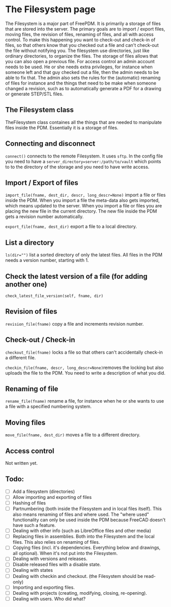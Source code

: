 # The Filesystem page

The Filesystem is a major part of FreePDM. It is primarily a storage of files that are stored into the server. The primary goals are to import / export files, moving files, the revision of files, renaming of files, and all with access control. To make this happening you want to check-out and check-in of files, so that others know that you checked out a file and can't check-out the file without notifying you. The filesystem use directories, just like ordinary directories, to organize the files. The storage of files allows that you can also open a previous file. For access control an admin account needs to be used. He or she needs extra privileges, for instance when someone left and that guy checked out a file, then the admin needs to be able to fix that. The admin also sets the rules for the (automatic) renaming of files for instance and the things thet need to be make when someone changed a revision, such as to automatically generate a PDF for a drawing or generate STEP/STL files.

## The Filesystem class
TheFilesystem class containes all the things that are needed to manipulate files inside the PDM. Essentially it is a storage of files.

## Connecting and disconnect
`connect()` connects to the remote Filesystem. It uses `sftp`. In the config file you need to have a `server_directory=server:/path/to/vault` which points to to the directory of the storage and you need to have write access.

## Import / Export of files
`import_file(fname, dest_dir, descr, long_descr=None)` import a file or files inside the PDM. When you import a file the meta-data also gets imported, which means updated to the server. When you import a file or files you are placing the new file in the current directory. The new file inside the PDM gets a revision number automatically.

`export_file(fname, dest_dir)` export a file to a local directory.

## List a directory
`ls(dir="")` list a sorted directory of only the latest files. All files in the PDM needs a version number, starting with 1.

## Check the latest version of a file (for adding another one)
`check_latest_file_version(self, fname, dir)`

## Revision of files
`revision_file(fname)` copy a file and increments revision number.

## Check-out / Check-in
`checkout_file(fname)` locks a file so that others can't accidentally check-in a different file.

`checkin_file(fname, descr, long_descr=None)`removes the locking but also uploads the file to the PDM. You need to write a description of what you did.

## Renaming of file
`rename_file(fname)` rename a file, for instance when he or she wants to use a file with a specified numbering system.

## Moving files
`move_file(fname, dest_dir)` moves a file to a different directory.

## Access control
Not written yet.


## Todo:
- [ ] Add a filesystem (directories)
- [ ] Allow importing and exporting of files
- [ ] Hashing of files
- [ ] Partnumbering (both inside the Filesystem and in local files itself). This also means renaming of files and where used. The "where used" functionality can only be used inside the PDM because FreeCAD doesn't have such a feature.
- [ ] Dealing with other info (such as LibreOffice files and other media)
- [ ] Replacing files in assemblies. Both into the Filesystem and the local files. This also relies on renaming of files.
- [ ] Copying files (incl. it's dependencies. Everything below and drawings, all optional). When it's not put into the Filesystem.
- [ ] Dealing with versions and releases.
- [ ] Disable released files with a disable state.
- [ ] Dealing with states
- [ ] Dealing with checkin and checkout. (the Filesystem should be read-only)
- [ ] Importing and exporting files.
- [ ] Dealing with projects (creating, modifying, closing, re-opening).
- [ ] Dealing with users. Who did what?

